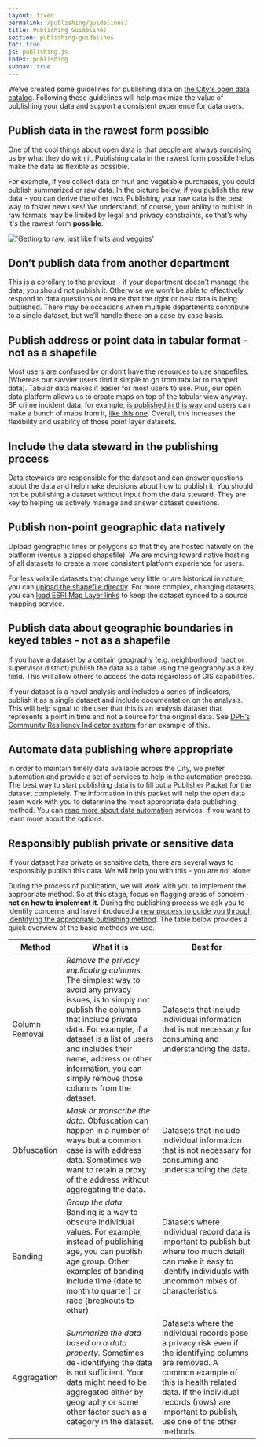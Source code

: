 ```yaml
---
layout: fixed
permalink: /publishing/guidelines/
title: Publishing Guidelines
section: publishing-guidelines
toc: true
js: publishing.js
index: publishing
subnav: true
---
```


We’ve created some guidelines for publishing data on [the City's open data catalog](https://data.sfgov.org). Following these guidelines will help maximize the value of publishing your data and support a consistent experience for data users.

## Publish data in the rawest form possible
One of the cool things about open data is that people are always surprising us by what they do with it. Publishing data in the rawest form possible helps make the data as flexible as possible.

For example, if you collect data on fruit and vegetable purchases, you could publish summarized or raw data. In the picture below, if you publish the raw data - you can derive the other two. Publishing your raw data is the best way to foster new uses! We understand, of course, your ability to publish in raw formats may be limited by legal and privacy constraints, so that’s why it's the rawest form **possible**.

!['Getting to raw, just like fruits and veggies']({{site.baseurl}}/assets/img/publishing/fruits_veggies.png)

## Don’t publish data from another department
This is a corollary to the previous - if your department doesn’t manage the data, you should not publish it. Otherwise we won’t be able to effectively respond to data questions or ensure that the right or best data is being published. There may be occasions when multiple departments contribute to a single dataset, but we’ll handle these on a case by case basis.

## Publish address or point data in tabular format - not as a shapefile
Most users are confused by or don’t have the resources to use shapefiles. (Whereas our savvier users find it simple to go from tabular to mapped data). Tabular data makes it easier for most users to use. Plus, our open data platform allows us to create maps on top of the tabular view anyway. SF crime incident data, for example, [is published in this way](https://data.sfgov.org/Public-Safety/SFPD-Incidents-from-1-January-2014/tmnf-yvry) and users can make a bunch of maps from it, [like this one](https://data.sfgov.org/Public-Safety/West-Portal-Area/yani-faij). Overall, this increases the flexibility and usability of those point layer datasets.

## Include the data steward in the publishing process
Data stewards are responsible for the dataset and can answer questions about the data and help make decisions about how to publish it. You should not be publishing a dataset without input from the data steward. They are key to helping us actively manage and answer dataset questions. 

## Publish non-point geographic data natively
Upload geographic lines or polygons so that they are hosted natively on the platform (versus a zipped shapefile). We are moving toward native hosting of all datasets to create a more consistent platform experience for users.

For less volatile datasets that change very little or are historical in nature, you can [upload the shapefile directly](https://support.socrata.com/hc/en-us/articles/202950488-Host-geospatial-files-using-Socrata-Mondara). For more complex, changing datasets, you can [load ESRI Map Layer links](https://support.socrata.com/hc/en-us/articles/202950498-Connect-an-ESRI-map-layer) to keep the dataset synced to a source mapping service.

## Publish data about geographic boundaries in keyed tables - not as a shapefile
If you have a dataset by a certain geography (e.g. neighborhood, tract or supervisor district) publish the data as a table using the geography as a key field. This will allow others to access the data regardless of GIS capabilities.

If your dataset is a novel analysis and includes a series of indicators, publish it as a single dataset and include documentation on the analysis. This will help signal to the user that this is an analysis dataset that represents a point in time and not a source for the original data. See [DPH’s Community Resiliency Indicator system](https://www.google.com/url?q=https://data.sfgov.org/Health-and-Social-Services/Community-Resiliency-Indicator-System/banc-xdvr) for an example of this.

## Automate data publishing where appropriate
In order to maintain timely data available across the City, we prefer automation and provide a set of services to help in the automation process. The best way to start publishing data is to fill out a Publisher Packet for the dataset completely. The information in this packet will help the open data team work with you to determine the most appropriate data publishing method. You can [read more about data automation]({{site.baseurl}}/publishing/automation) services, if you want to learn more about the options.

## Responsibly publish private or sensitive data
If your dataset has private or sensitive data, there are several ways to responsibly publish this data. We will help you with this - you are not alone!

During the process of publication, we will work with you to implement the appropriate method. So at this stage, focus on flagging areas of concern - **not on how to implement it**. During the publishing process we ask you to identify concerns and have introduced a <a href="/publishing/submission-guidelines/#toc5">new process to guide you through identifying the appropriate publishing method</a>. The table below provides a quick overview of the basic methods we use.

| Method | What it is | Best for |
| ------------- |-------------| -----|
| Column Removal | *Remove the privacy implicating columns.* The simplest way to avoid any privacy issues, is to simply not publish the columns that include private data. For example, if a dataset is a list of users and includes their name, address or other information, you can simply remove those columns from the dataset.| Datasets that include individual information that is not necessary for consuming and understanding the data.|
| Obfuscation | *Mask or transcribe the data.* Obfuscation can happen in a number of ways but a common case is with address data. Sometimes we want to retain a proxy of the address without aggregating the data. | Datasets that include individual information that is not necessary for consuming and understanding the data. |
| Banding | *Group the data.* Banding is a way to obscure individual values. For example, instead of publishing age, you can publish age group. Other examples of banding include time (date to month to quarter) or race (breakouts to other). | Datasets where individual record data is important to publish but where too much detail can make it easy to identify individuals with uncommon mixes of characteristics. |
| Aggregation | *Summarize the data based on a data property.* Sometimes de-identifying the data is not sufficient. Your data might need to be aggregated either by geography or some other factor such as a category in the dataset. | Datasets where the individual records pose a privacy risk even if the identifying columns are removed. A common example of this is health related data. If the individual records (rows) are important to publish, use one of the other methods. |
